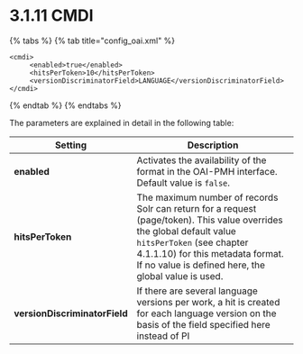 # 3.1.11 CMDI

{% tabs %}
{% tab title="config_oai.xml" %}
```markup
<cmdi>
     <enabled>true</enabled>
     <hitsPerToken>10</hitsPerToken>
     <versionDiscriminatorField>LANGUAGE</versionDiscriminatorField>
</cmdi>
```
{% endtab %}
{% endtabs %}

The parameters are explained in detail in the following table:

| Setting                       | Description                                                                                                                                                                                                                                    |
| ----------------------------- | ---------------------------------------------------------------------------------------------------------------------------------------------------------------------------------------------------------------------------------------------- |
| **enabled**                   | Activates the availability of the format in the OAI-PMH interface. Default value is `false`.                                                                                                                                                   |
| **hitsPerToken**              | The maximum number of records Solr can return for a request (page/token). This value overrides the global default value `hitsPerToken` (see chapter 4.1.1.10) for this metadata format. If no value is defined here, the global value is used. |
| **versionDiscriminatorField** | If there are several language versions per work, a hit is created for each language version on the basis of the field specified here instead of PI                                                                                             |
